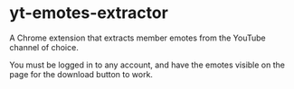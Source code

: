 # yt-emotes-extractor
A Chrome extension that extracts member emotes from the YouTube channel of choice.

You must be logged in to any account, and have the emotes visible on the page for the download button to work.
